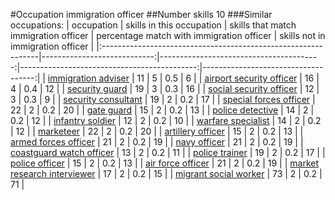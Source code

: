#Occupation immigration officer
##Number skills 10
###Similar occupations:
| occupation                                                    |   skills in this occupation |   skills that match immigration officer |   percentage match with immigration officer |   skills not in immigration officer |
|:--------------------------------------------------------------|----------------------------:|----------------------------------------:|--------------------------------------------:|------------------------------------:|
| [immigration adviser](immigration_adviser.md)                 |                          11 |                                       5 |                                         0.5 |                                   6 |
| [airport security officer](airport_security_officer.md)       |                          16 |                                       4 |                                         0.4 |                                  12 |
| [security guard](security_guard.md)                           |                          19 |                                       3 |                                         0.3 |                                  16 |
| [social security officer](social_security_officer.md)         |                          12 |                                       3 |                                         0.3 |                                   9 |
| [security consultant](security_consultant.md)                 |                          19 |                                       2 |                                         0.2 |                                  17 |
| [special forces officer](special_forces_officer.md)           |                          22 |                                       2 |                                         0.2 |                                  20 |
| [gate guard](gate_guard.md)                                   |                          15 |                                       2 |                                         0.2 |                                  13 |
| [police detective](police_detective.md)                       |                          14 |                                       2 |                                         0.2 |                                  12 |
| [infantry soldier](infantry_soldier.md)                       |                          12 |                                       2 |                                         0.2 |                                  10 |
| [warfare specialist](warfare_specialist.md)                   |                          14 |                                       2 |                                         0.2 |                                  12 |
| [marketeer](marketeer.md)                                     |                          22 |                                       2 |                                         0.2 |                                  20 |
| [artillery officer](artillery_officer.md)                     |                          15 |                                       2 |                                         0.2 |                                  13 |
| [armed forces officer](armed_forces_officer.md)               |                          21 |                                       2 |                                         0.2 |                                  19 |
| [navy officer](navy_officer.md)                               |                          21 |                                       2 |                                         0.2 |                                  19 |
| [coastguard watch officer](coastguard_watch_officer.md)       |                          13 |                                       2 |                                         0.2 |                                  11 |
| [police trainer](police_trainer.md)                           |                          19 |                                       2 |                                         0.2 |                                  17 |
| [police officer](police_officer.md)                           |                          15 |                                       2 |                                         0.2 |                                  13 |
| [air force officer](air_force_officer.md)                     |                          21 |                                       2 |                                         0.2 |                                  19 |
| [market research interviewer](market_research_interviewer.md) |                          17 |                                       2 |                                         0.2 |                                  15 |
| [migrant social worker](migrant_social_worker.md)             |                          73 |                                       2 |                                         0.2 |                                  71 |
